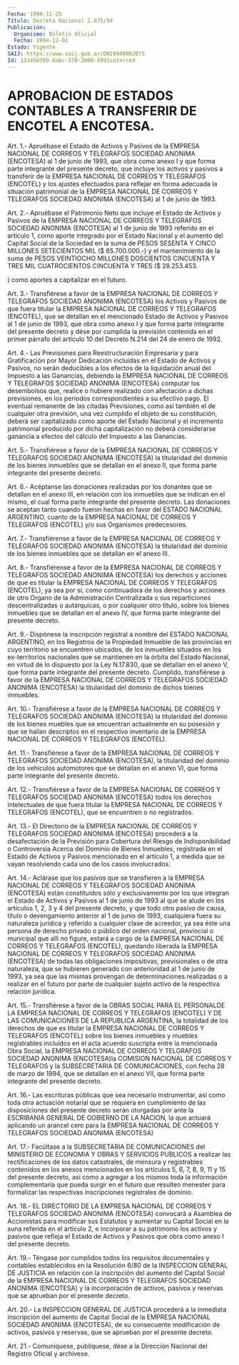 ```yaml
---
Fecha: 1994-11-25
Título: Decreto Nacional 2.075/94
Publicación:
  Organismo: Boletín Oficial
  Fecha: 1994-12-01
Estado: Vigente
SAIJ: https://www.saij.gob.ar/DN19940002075
Id: 123456789-0abc-570-2000-4991soterced
---
```

# APROBACION DE ESTADOS CONTABLES A TRANSFERIR DE ENCOTEL A ENCOTESA.

<a id="1"></a>
Art. 1.- Apruébase el Estado de Activos y Pasivos de la EMPRESA NACIONAL  DE  CORREOS Y TELEGRAFOS SOCIEDAD ANONIMA (ENCOTESA) al 1 de  junio de 1993,  que  obra  como  anexo  I  y  que  forma  parte integrante  del presente decreto, que incluye los activos y pasivos a transferir  de  la  EMPRESA  NACIONAL  DE  CORREOS  Y  TELEGRAFOS (ENCOTEL) y los ajustes efectuados para reflejar en forma  adecuada la  situación  patrimonial  de  la  EMPRESA  NACIONAL  DE CORREOS Y TELEGRAFOS  SOCIEDAD  ANONIMA  (ENCOTESA)  al  1 de junio de  1993.

<a id="2"></a>
Art. 2.- Apruébase el Patrimonio Neto que incluye el Estado de Activos  y  Pasivos  de la EMPRESA NACIONAL DE CORREOS Y TELEGRAFOS SOCIEDAD ANONIMA (ENCOTESA)  al  1  de junio de 1993 referido en el artículo  1, como aporte integrado por  el  Estado  Nacional  y  el aumento del  Capital  Social  de  la  Sociedad  en la suma de PESOS SESENTA  Y  CINCO  MILLONES SETECIENTOS MIL ($ 65.700.000.-)  y  el mantenimiento de la  suma  de  PESOS VEINTIOCHO MILLONES DOSCIENTOS CINCUENTA Y TRES MIL CUATROCIENTOS  CINCUENTA Y TRES ($ 28.253.453.

) como aportes a capitalizar en el futuro.

<a id="3"></a>
Art. 3.- Transfiérese a favor de la EMPRESA NACIONAL DE CORREOS Y TELEGRAFOS  SOCIEDAD  ANONIMA (ENCOTESA) los Activos y Pasivos de que  fuera titular la EMPRESA  NACIONAL  DE  CORREOS  Y  TELEGRAFOS (ENCOTEL),  que  se  detallan  en el mencionado Estado de Activos y Pasivos al 1 de junio de 1993, que  obra  como  anexo I y que forma parte  integrante  del  presente  decreto  y dése por  cumplida  la previsión  contenida  en  el  primer párrafo del  artículo  10  del Decreto N.214 del 24 de enero de 1992.

<a id="4"></a>
Art.  4.-  Las  Previsiones para Reestructuración Empresaria y para Gratificación por  Mayor  Dedicación incluidas en el Estado de Activos  y  Pasivos,  no  serán deducibles  a  los  efectos  de  la liquidación  anual  del  Impuesto  a  las  Ganancias,  debiendo  la EMPRESA  NACIONAL  DE  CORREOS    Y   TELEGRAFOS  SOCIEDAD  ANONIMA (ENCOTESA)  computar  los  desembolsos  que,    realice  o  hubiere realizado  con  afectación  a dichas previsiones, en  los  períodos correspondientes a su efectivo  pago.  El eventual remanente de las citadas  Previsiones,  como  así  también  el   de  cualquier  otra previsión,  una  vez cumplido el objeto de su constitución,  deberá ser capitalizado como  aporte  del  Estado Nacional y el incremento patrimonial   producido  por  dicha  capitalización    no    deberá considerarse ganancia  a  efectos  del  cálculo  del Impuesto a las Ganancias.

<a id="5"></a>
Art. 5.- Transfiérese a favor de la EMPRESA NACIONAL DE CORREOS Y  TELEGRAFOS   SOCIEDAD  ANONIMA  (ENCOTESA)  la  titularidad  del dominio de los bienes  inmuebles  que  se  detallan en el anexo II, que forma parte integrante del presente decreto.

<a id="6"></a>
Art.  6.- Acéptanse las donaciones realizadas por los donantes que se detallan  en el anexo III, en relación con los inmuebles que se  indican  en  el mismo,  el  cual  forma  parte  integrante  del presente decreto.  Las  donaciones  se  aceptan tanto cuando fueron hechas  en  favor  del  ESTADO  NACIONAL ARGENTINO,  cuanto  de  la EMPRESA  NACIONAL  DE  CORREOS  Y  TELEGRAFOS   (ENCOTEL)  y/o  sus Organismos predecesores.

<a id="7"></a>
Art.  7.-  Transfiérense  a  favor  de  la EMPRESA NACIONAL DE CORREOS  Y  TELEGRAFOS SOCIEDAD ANONIMA (ENCOTESA)  la  titularidad del dominio de  los  bienes  inmuebles  que se detallan en el anexo III.

<a id="8"></a>
Art.  8.-  Transfiérense  a  favor  de  la EMPRESA NACIONAL DE CORREOS  Y TELEGRAFOS SOCIEDAD ANONIMA (ENCOTESA)  los  derechos  y acciones de  que  es  titular  la  EMPRESA  NACIONAL  DE  CORREOS Y TELEGRAFOS  (ENCOTEL),  ya  sea  por  sí,  como continuadora de los derechos y acciones de otro Organo de la Administración Centralizada o sus reparticiones descentralizadas  o autárquicas, o por  cualquier  otro  título,  sobre  los bienes inmuebles  que  se detallan en el anexo IV, que forma parte  integrante  del  presente decreto.

<a id="9"></a>
Art. 9.- Dispónese la inscripción registral a nombre del ESTADO NACIONAL  ARGENTINO,  en  los Registros de la Propiedad Inmueble de las provincias en cuyo territorio  se  encuentren  ubicados, de los inmuebles  situados  en  los  ex-territorios  nacionales    que  se mantienen  en  la  órbita  del  Estado  Nacional,  en  virtud de lo dispuesto por la Ley N.17.830, que se detallan en el anexo  V,  que forma parte integrante del presente decreto. Cumplido, transfiérese    a  favor  de  la  EMPRESA  NACIONAL  DE  CORREOS  Y TELEGRAFOS SOCIEDAD  ANONIMA  (ENCOTESA) la titularidad del dominio de dichos bienes inmuebles.

<a id="10"></a>
Art.  10.-  Transfiérese  a  favor  de  la EMPRESA NACIONAL DE CORREOS  Y  TELEGRAFOS SOCIEDAD ANONIMA (ENCOTESA)  la  titularidad del dominio de  los bienes muebles que se encuentran actualmente en su posesión y que  se hallan descriptos en el respectivo inventario de  la  EMPRESA  NACIONAL    DE  CORREOS  Y  TELEGRAFOS  (ENCOTEL).

<a id="11"></a>
Art.  11.-  Transfiérese  a  favor  de  la EMPRESA NACIONAL DE CORREOS Y TELEGRAFOS SOCIEDAD ANONIMA (ENCOTESA),    la titularidad del  dominio  de  los vehículos automotores que se detallan  en  el anexo  VI,  que  forma   parte  integrante  del  presente  decreto.

<a id="12"></a>
Art.  12.-  Transfiérese  a  favor  de  la EMPRESA NACIONAL DE CORREOS  Y  TELEGRAFOS  SOCIEDAD  ANONIMA  (ENCOTESA)    todos  los derechos intelectuales de que fuera titular la EMPRESA NACIONAL  DE CORREOS Y TELEGRAFOS (ENCOTEL), que se encuentren o no registrados.

<a id="13"></a>
Art.  13.-  El  Directorio de la EMPRESA NACIONAL DE CORREOS Y TELEGRAFOS SOCIEDAD ANONIMA (ENCOTESA) procederá a la desafectación  de  la  Previsión   para  Cobertura  del  Riesgo  de Indisponibilidad  o  Controversia  Acerca  del  Dominio  de  Bienes Inmuebles, registrada en el Estado de  Activos y Pasivos mencionado en el artículo 1, a medida que se vayan  resolviendo  cada  uno  de los casos involucrados.

<a id="14"></a>
Art.  14.-  Aclárase  que  los pasivos que se transfieren a la EMPRESA  NACIONAL  DE  CORREOS  Y  TELEGRAFOS    SOCIEDAD   ANONIMA (ENCOTESA)  están  constituidos  sólo y exclusivamente por los  que integran el Estado de Activos y Pasivos  al  1  de junio de 1993 al que se alude en los artículos 1, 2, 3 y 4 del presente  decreto,  y que  todo  otro pasivo de causa, título o devengamiento anterior al 1 de junio de  1993,  cualquiera  fuera  su  naturaleza  jurídica y referido a cualquier clase de acreedor, ya sea éste una persona  de derecho   privado  o  público  del  orden  nacional,  provincial  o municipal  que  allí  no  figure,  estará  a  cargo  de  la EMPRESA NACIONAL  DE  CORREOS Y TELEGRAFOS (ENCOTEL), quedando liberada  la EMPRESA  NACIONAL    DE   CORREOS  Y  TELEGRAFOS  SOCIEDAD  ANONIMA (ENCOTESA) de todas las obligaciones  impositivas,  previsionales o de otra naturaleza, que se hubieren generado con anterioridad  al 1 de junio de 1993, ya sea que las mismas provengan de determinaciones  realizadas  o a realizar en el futuro por parte de cualquier  sujeto  activo  de  la   respectiva  relación  jurídica.

<a id="15"></a>
Art.  15.-  Transfiérese  a  favor  de la OBRAS SOCIAL PARA EL PERSONALDE LA EMPRESA  NACIONAL DE CORREOS  Y  TELEGRAFOS (ENCOTEL) Y DE LAS COMUNICACIONES DE LA REPUBLICA ARGENTINA,  la totalidad de los  derechos  de que es titular la EMPRESA NACIONAL DE  CORREOS  Y TELEGRAFOS  (ENCOTEL)    sobre   los  bienes  inmuebles  y  muebles registrables  incluídos  en  el acta  acuerdo  suscripta  entre  la mencionada Obra Social, la EMPRESA  NACIONAL DE CORREOS Y TELGRAFOS SOCIEDAD  ANONIMA  (ENCOTESA)la  COMISION  NACIONAL  DE  CORREOS  Y TELEGRAFOS y la SUBSECRETARIA DE COMUNICACIONES,  con  fecha  28 de marzo  de  1994,  que se detallan en  el anexo VII, que forma parte integrante del presente decreto.

<a id="16"></a>
Art. 16.- Las escrituras públicas que sea necesario instrumentar,    así  como  toda  otra  actuación  notarial  que se requiera  en  cumplimiento  de  las  disposiciones    del  presente decreto  serán otorgadas por ante la ESCRIBANIA GENERAL DE GOBIERNO DE LA NACION,  la  que  actuará  aplicando  un arancel cero para la EMPRESA   NACIONAL  DE  CORREOS  Y  TELEGRAFOS  SOCIEDAD    ANONIMA (ENCOTESA)

<a id="17"></a>
Art.  17.-  Facúltase a la SUBSECRETARIA DE COMUNICACIONES del MINISTERIO DE ECONOMIA  Y OBRAS Y SERVICIOS PUBLICOS a realizar las rectificaciones de los datos catastrales, de mensura y registrables  contenidos      en  los  anexos  mencionados  en  los artículos 5, 6, 7, 8, 9, 11 y 15  del  presente decreto, así como a agregar a los mismos toda la información  complementaria  que pueda surgir  en  el  futuro  que  resulten  menester para formalizar las respectivas inscripciones registrales de dominio.

<a id="18"></a>
Art.  18.-  EL  DIRECTORIO DE LA EMPRESA NACIONAL DE CORREOS Y TELEGRAFOS SOCIEDAD ANONIMA  (ENCOTESA)  convocará  a  Asamblea  de Accionistas  para  modificar  sus  Estatutos  y aumentar su Capital Social  en  la suna referida en el artículo 2, e  incorporar  a  su patrimonio los  activos  y pasivos que refleja el Estado de Activos y Pasivos que obra como anexo I del presente decreto.

<a id="19"></a>
Art. 19.- Téngase por cumplidos todos los requisitos documentales   y contables establecidos en la Resolución 6/80 de la INSPECCION GENERAL  DE  JUSTICIA en relación con la inscripción del aumento del Capital Social  de  la  EMPRESA  NACIONAL  DE CORREOS Y TELEGRAFOS  SOCIEDAD  ANONIMA  (ENCOTESA)  y  la  incorporación  de activos,  pasivos  y  reservas  que  se  aprueban  por el  presente decreto.

<a id="20"></a>
Art.  20.-  La  INSPECCION  GENERAL DE JUSTICIA procederá a la inmediata inscripción del aumento  de  Capital Social de la EMPRESA NACIONAL SOCIEDAD ANONIMA (ENCOTESA), de su consecuente modificación de activos, pasivos y reservas,  que  se  aprueban por el presente decreto.

<a id="21"></a>
Art. 21.- Comuníquese, publíquese, dése a la Dirección Nacional del Registro Oficial y archívese.